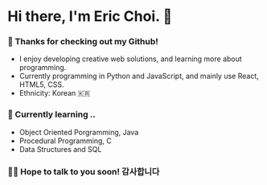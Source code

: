 # Hi there, I'm Eric Choi. 👋
### :sloth: Thanks for checking out my Github!
- I enjoy developing creative web solutions, and learning more about programming.
- Currently programming in Python and JavaScript, and mainly use React, HTML5, CSS.
- Ethnicity: Korean :kr:	

### :book: Currently learning .. 
- Object Oriented Porgramming, Java
- Procedural Programming, C
- Data Structures and SQL

### :bowing_man: Hope to talk to you soon! 감사합니다


<!--
**pidgeonforlife/pidgeonforlife** is a ✨ _special_ ✨ repository because its `README.md` (this file) appears on your GitHub profile.

Here are some ideas to get you started:

- 🔭 I’m currently working on ...
- 🌱 I’m currently learning ...
- 👯 I’m looking to collaborate on ...
- 🤔 I’m looking for help with ...
- 💬 Ask me about ...
- 📫 How to reach me: ...
- 😄 Pronouns: ...
- ⚡ Fun fact: ...
-->
